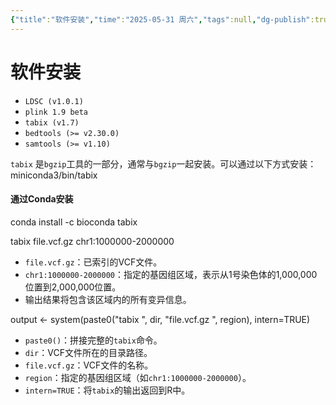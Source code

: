 ```yaml
---
{"title":"软件安装","time":"2025-05-31 周六","tags":null,"dg-publish":true,"permalink":"/300 评价/L文献/rhyQTL/软件安装/","dgPassFrontmatter":true,"created":"2025-05-31T19:18:07.571+08:00","updated":"2025-06-01T18:50:54.670+08:00"}
---
```


# 软件安装
- `LDSC (v1.0.1)`
- `plink 1.9 beta`
- `tabix (v1.7)`
- `bedtools (>= v2.30.0)`
- `samtools (>= v1.10)`


`tabix` 是`bgzip`工具的一部分，通常与`bgzip`一起安装。可以通过以下方式安装：
miniconda3/bin/tabix
#### **通过Conda安装**
conda install -c bioconda tabix

tabix file.vcf.gz chr1:1000000-2000000

- `file.vcf.gz`：已索引的VCF文件。
- `chr1:1000000-2000000`：指定的基因组区域，表示从1号染色体的1,000,000位置到2,000,000位置。
- 输出结果将包含该区域内的所有变异信息。

output <- system(paste0("tabix ", dir, "file.vcf.gz ", region), intern=TRUE)
- `paste0()`：拼接完整的`tabix`命令。
- `dir`：VCF文件所在的目录路径。
- `file.vcf.gz`：VCF文件的名称。
- `region`：指定的基因组区域（如`chr1:1000000-2000000`）。
- `intern=TRUE`：将`tabix`的输出返回到R中。
